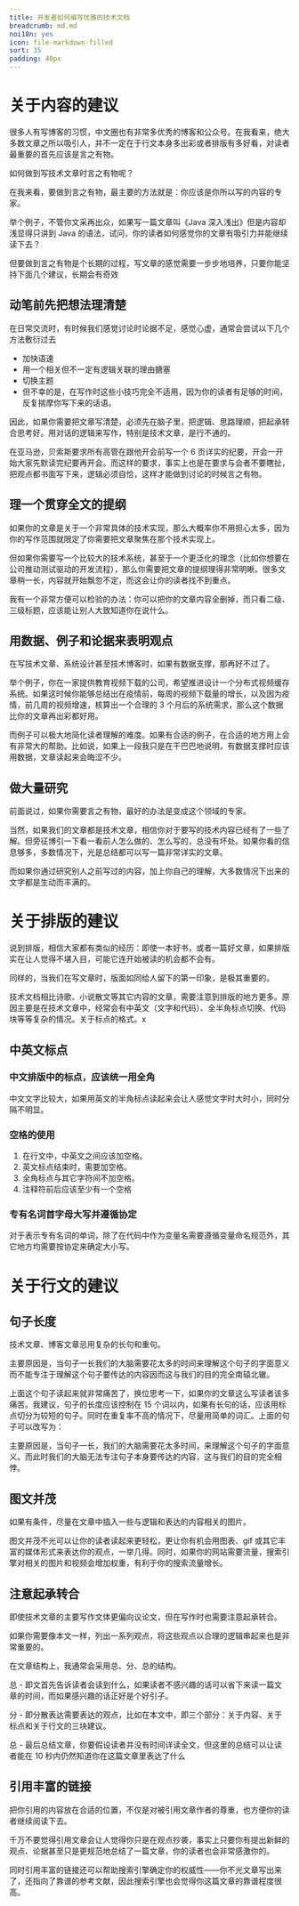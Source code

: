 ```yaml
---
title: 开发者如何编写优雅的技术文档
breadcrumb: md.md
noi18n: yes
icon: file-markdown-filled
sort: 35
padding: 40px
---
```


<anchor-md-script>

<div style="display: none;">

[TOC]

</div>

# 关于内容的建议

很多人有写博客的习惯，中文圈也有非常多优秀的博客和公众号。在我看来，绝大多数文章之所以吸引人，并不一定在于行文本身多出彩或者排版有多好看，对读者最重要的首先应该是言之有物。

如何做到写技术文章时言之有物呢？

在我来看，要做到言之有物，最主要的方法就是：你应该是你所以写的内容的专家。

举个例子，不管你文采再出众，如果写一篇文章叫《Java 深入浅出》但是内容却浅显得只讲到 Java 的语法，试问，你的读者如何感觉你的文章有吸引力并能继续读下去？

但要做到言之有物是个长期的过程，写文章的感觉需要一步步地培养，只要你能坚持下面几个建议，长期会有奇效

## 动笔前先把想法理清楚

在日常交流时，有时候我们感觉讨论时论据不足，感觉心虚，通常会尝试以下几个方法敷衍过去

- 加快语速
- 用一个相关但不一定有逻辑关联的理由搪塞
- 切换主题
- 但不幸的是，在写作时这些小技巧完全不适用，因为你的读者有足够的时间，反复揣摩你写下来的话语。

因此，如果你需要把文章写清楚，必须先在脑子里，把逻辑、思路理顺，把起承转合思考好。用对话的逻辑来写作，特别是技术文章，是行不通的。

在亚马逊，贝索斯要求所有高管在跟他开会前写一个 6 页详实的纪要，开会一开始大家先默读完纪要再开会。而这样的要求，事实上也是在要求与会者不要瞎扯，把观点都书面写下来，逻辑必须自恰，这样才能做到讨论的时候言之有物。

## 理一个贯穿全文的提纲

如果你的文章是关于一个非常具体的技术实现，那么大概率你不用担心太多，因为你的写作范围就限定了你需要把文章聚焦在那个技术实现上。

但如果你需要写一个比较大的技术系统，甚至于一个更泛化的理念（比如你想要在公司推动测试驱动的开发流程），那么你需要把文章的提纲理得非常明晰。很多文章稍一长，内容就开始飘忽不定，而这会让你的读者找不到重点。

我有一个非常方便可以检验的办法：你可以把你的文章内容全删掉，而只看二级、三级标题，应该能让别人大致知道你在说什么。

## 用数据、例子和论据来表明观点

在写技术文章、系统设计甚至技术博客时，如果有数据支撑，那再好不过了。

举个例子，你在一家提供教育视频下载的公司，希望推进设计一个分布式视频缓存系统。如果这时候你能够总结出在疫情前，每周的视频下载量的增长，以及因为疫情，前几周的视频增速，核算出一个合理的 3 个月后的系统需求，那么这个数据比你的文章再出彩都好用。

而例子可以极大地简化读者理解的难度。如果有合适的例子，在合适的地方用上会有非常大的帮助。比如说，如果上一段我只是在干巴巴地说明，有数据支撑时应该用数据，文章读起来会晦涩不少。

## 做大量研究

前面说过，如果你需要言之有物，最好的办法是变成这个领域的专家。

当然，如果我们的文章都是技术文章，相信你对于要写的技术内容已经有了一些了解。但旁征博引一下看一看前人怎么做的、怎么写的，总没有坏处。如果你看的信息够多，多数情况下，光是总结都可以写一篇非常详实的文章。

而如果你通过研究别人之前写过的内容，加上你自己的理解，大多数情况下出来的文字都是生动而丰满的。

# 关于排版的建议

说到排版，相信大家都有类似的经历：即使一本好书，或者一篇好文章，如果排版实在让人觉得不堪入目，可能它连开始被读的机会都不会有。

同样的，当我们在写文章时，版面如同给人留下的第一印象，是极其重要的。

技术文档相比诗歌、小说散文等其它内容的文章，需要注意到排版的地方更多。原因主要是在技术文章中，经常会有中英文（文字和代码）、全半角标点切换、代码块等等复杂的情况。关于标点的格式。x

## 中英文标点

### 中文排版中的标点，应该统一用全角

中文文字比较大，如果用英文的半角标点读起来会让人感觉文字时大时小，同时分隔不明显。

### 空格的使用

1. 在行文中，中英文之间应该加空格。
2. 英文标点结束时，需要加空格。
3. 全角标点与其它字符间不加空格。
4. 注释符前后应该至少有一个空格

### 专有名词首字母大写并遵循协定

对于表示专有名词的单词，除了在代码中作为变量名需要遵循变量命名规范外，其它地方均需要按协定来确定大小写。

# 关于行文的建议

## 句子长度

技术文章、博客文章忌用复杂的长句和重句。

主要原因是，当句子一长我们的大脑需要花太多的时间来理解这个句子的字面意义而不能专注于理解这个句子要传达的内容因而这与我们的目的完全南辕北辙。

上面这个句子读起来就非常痛苦了，换位思考一下，如果你的文章这么写读者该多痛苦。我建议，句子的长度应该控制在 15 个词以内，如果有长句的话，应该用标点切分为较短的句子。同时在重复率不高的情况下，尽量用简单的词汇。上面的句子可以改写为：

主要原因是，当句子一长，我们的大脑需要花太多时间，来理解这个句子的字面意义。而此时我们的大脑无法专注句子本身要传达的内容，这与我们的目的完全相悖。

## 图文并茂

如果有条件，尽量在文章中插入一些与逻辑和表达的内容相关的图片。

图文并茂不光可以让你的读者读起来更轻松，更让你有机会用图表、gif 或其它丰富的媒体形式来表达你的观点，一举几得。同时，如果你的网站需要流量，搜索引擎对相关的图片和视频会增加权重，有利于你的搜索流量增长。

## 注意起承转合

即使技术文章的主要写作文体更偏向议论文，但在写作时也需要注意起承转合。

如果你需要像本文一样，列出一系列观点，将这些观点以合理的逻辑串起来也是非常重要的。

在文章结构上，我通常会采用总、分、总的结构。

总 - 即文首先告诉读者会读到什么，如果读者不感兴趣的话可以省下来读一篇文章的时间，而如果感兴趣的话正好是个好引子。

分 - 即分散表达需要表达的观点，比如在本文中，即三个部分：关于内容、关于标点和关于行文的三块建议。

总 - 最后总结文章，你要假设读者并没有时间详读全文，但这里的总结可以让读者能在 10 秒内仍然知道你在这篇文章里表达了什么

## 引用丰富的链接

把你引用的内容放在合适的位置，不仅是对被引用文章作者的尊重，也方便你的读者继续阅读下去。

千万不要觉得引用文章会让人觉得你只是在观点抄袭，事实上只要你有提出新鲜的观点、论据甚至只是更规范地总结了一篇文章，你的读者也会非常感激你的。

同时引用丰富的链接还可以帮助搜索引擎确定你的权威性——你不光文章写出来了，还指向了靠谱的参考文献，因此搜索引擎也会觉得你这篇文章的靠谱程度很高。
</anchor-md-script>
